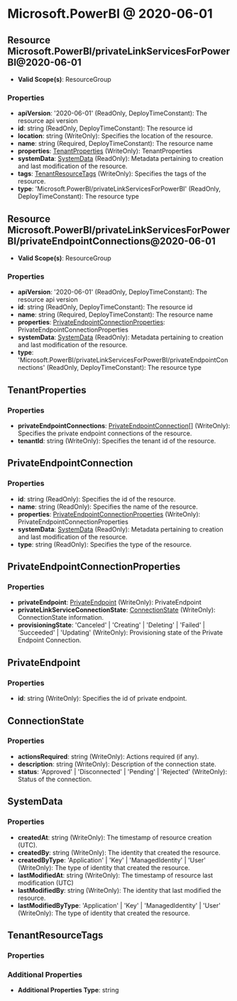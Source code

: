 # Microsoft.PowerBI @ 2020-06-01

## Resource Microsoft.PowerBI/privateLinkServicesForPowerBI@2020-06-01
* **Valid Scope(s)**: ResourceGroup
### Properties
* **apiVersion**: '2020-06-01' (ReadOnly, DeployTimeConstant): The resource api version
* **id**: string (ReadOnly, DeployTimeConstant): The resource id
* **location**: string (WriteOnly): Specifies the location of the resource.
* **name**: string (Required, DeployTimeConstant): The resource name
* **properties**: [TenantProperties](#tenantproperties) (WriteOnly): TenantProperties
* **systemData**: [SystemData](#systemdata) (ReadOnly): Metadata pertaining to creation and last modification of the resource.
* **tags**: [TenantResourceTags](#tenantresourcetags) (WriteOnly): Specifies the tags of the resource.
* **type**: 'Microsoft.PowerBI/privateLinkServicesForPowerBI' (ReadOnly, DeployTimeConstant): The resource type

## Resource Microsoft.PowerBI/privateLinkServicesForPowerBI/privateEndpointConnections@2020-06-01
* **Valid Scope(s)**: ResourceGroup
### Properties
* **apiVersion**: '2020-06-01' (ReadOnly, DeployTimeConstant): The resource api version
* **id**: string (ReadOnly, DeployTimeConstant): The resource id
* **name**: string (Required, DeployTimeConstant): The resource name
* **properties**: [PrivateEndpointConnectionProperties](#privateendpointconnectionproperties): PrivateEndpointConnectionProperties
* **systemData**: [SystemData](#systemdata) (ReadOnly): Metadata pertaining to creation and last modification of the resource.
* **type**: 'Microsoft.PowerBI/privateLinkServicesForPowerBI/privateEndpointConnections' (ReadOnly, DeployTimeConstant): The resource type

## TenantProperties
### Properties
* **privateEndpointConnections**: [PrivateEndpointConnection](#privateendpointconnection)[] (WriteOnly): Specifies the private endpoint connections of the resource.
* **tenantId**: string (WriteOnly): Specifies the tenant id of the resource.

## PrivateEndpointConnection
### Properties
* **id**: string (ReadOnly): Specifies the id of the resource.
* **name**: string (ReadOnly): Specifies the name of the resource.
* **properties**: [PrivateEndpointConnectionProperties](#privateendpointconnectionproperties) (WriteOnly): PrivateEndpointConnectionProperties
* **systemData**: [SystemData](#systemdata) (ReadOnly): Metadata pertaining to creation and last modification of the resource.
* **type**: string (ReadOnly): Specifies the type of the resource.

## PrivateEndpointConnectionProperties
### Properties
* **privateEndpoint**: [PrivateEndpoint](#privateendpoint) (WriteOnly): PrivateEndpoint
* **privateLinkServiceConnectionState**: [ConnectionState](#connectionstate) (WriteOnly): ConnectionState information.
* **provisioningState**: 'Canceled' | 'Creating' | 'Deleting' | 'Failed' | 'Succeeded' | 'Updating' (WriteOnly): Provisioning state of the Private Endpoint Connection.

## PrivateEndpoint
### Properties
* **id**: string (WriteOnly): Specifies the id of private endpoint.

## ConnectionState
### Properties
* **actionsRequired**: string (WriteOnly): Actions required (if any).
* **description**: string (WriteOnly): Description of the connection state.
* **status**: 'Approved' | 'Disconnected' | 'Pending' | 'Rejected' (WriteOnly): Status of the connection.

## SystemData
### Properties
* **createdAt**: string (WriteOnly): The timestamp of resource creation (UTC).
* **createdBy**: string (WriteOnly): The identity that created the resource.
* **createdByType**: 'Application' | 'Key' | 'ManagedIdentity' | 'User' (WriteOnly): The type of identity that created the resource.
* **lastModifiedAt**: string (WriteOnly): The timestamp of resource last modification (UTC)
* **lastModifiedBy**: string (WriteOnly): The identity that last modified the resource.
* **lastModifiedByType**: 'Application' | 'Key' | 'ManagedIdentity' | 'User' (WriteOnly): The type of identity that created the resource.

## TenantResourceTags
### Properties
### Additional Properties
* **Additional Properties Type**: string

